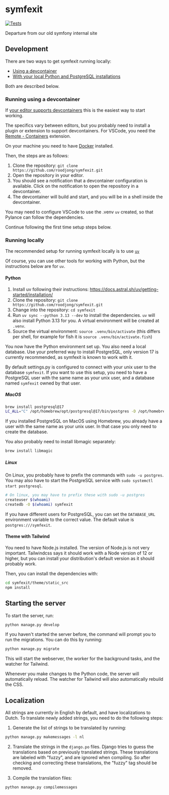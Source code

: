 # symfexit

[![Tests](https://github.com/roodjong/symfexit/actions/workflows/test.yml/badge.svg)](https://github.com/roodjong/symfexit/actions/workflows/test.yml)

Departure from our old symfony internal site

## Development

There are two ways to get symfexit running locally:
- [Using a devcontainer](#running-using-a-devcontainer)
- [With your local Python and PostgreSQL installations](#running-locally)

Both are described below.


### Running using a devcontainer

If [your editor supports devcontainers](https://containers.dev/supporting#editors) this is the easiest way to start working.

The specifics vary between editors, but you probably need to install a plugin or extension to support devcontainers.
For VSCode, you need the [Remote - Containers](https://marketplace.visualstudio.com/items?itemName=ms-vscode-remote.remote-containers) extension.

On your machine you need to have [Docker](https://docs.docker.com/get-docker/) installed.

Then, the steps are as follows:
1. Clone the repository: `git clone https://github.com/roodjong/symfexit.git`
2. Open the repository in your editor.
3. You should see a notification that a devcontainer configuration is available. Click on the notification to open the repository in a devcontainer.
4. The devcontainer will build and start, and you will be in a shell inside the devcontainer.

You may need to configure VSCode to use the .venv `uv` created, so that Pylance can follow the dependencies.

Continue following the first time setup steps below.


### Running locally

The recommended setup for running symfexit locally is to use [`uv`](https://docs.astral.sh/uv/)

Of course, you can use other tools for working with Python, but the instructions below are for `uv`.


#### Python

1. Install uv following their instructions: https://docs.astral.sh/uv/getting-started/installation/
2. Clone the repository: `git clone https://github.com/roodjong/symfexit.git`
3. Change into the repository: `cd symfexit`
4. Run `uv sync --python 3.13 --dev` to install the dependencies. `uv` will also install Python 3.13 for you. A virtual environment will be created at `.venv`.
5. Source the virtual environment: `source .venv/bin/activate` (this differs per shell, for example for fish it is `source .venv/bin/activate.fish`)

You now have the Python environment set up.
You also need a local database.
Use your preferred way to install PostgreSQL, only version 17 is currently recommended, as symfexit is known to work with it.

By default settings.py is configured to connect with your unix user to the database `symfexit`.
If you want to use this setup, you need to have a PostgreSQL user with the same name as your unix user, and a database named `symfexit` owned by that user.

##### MacOS
```bash
brew install postgresql@17
LC_ALL="C" /opt/homebrew/opt/postgresql@17/bin/postgres -D /opt/homebrew/var/postgresql@17
```

If you installed PostgreSQL on MacOS using Homebrew, you already have a user with the same name as your unix user.
In that case you only need to create the database.

You also probably need to install libmagic separately:

```bash
brew install libmagic
```

##### Linux
On Linux, you probably have to prefix the commands with `sudo -u postgres`.
You may also have to start the PostgreSQL service with `sudo systemctl start postgresql`.

```bash
# On linux, you may have to prefix these with sudo -u postgres
createuser $(whoami)
createdb -O $(whoami) symfexit
```

If you have different users for PostgreSQL, you can set the `DATABASE_URL` environment variable to the correct value.
The default value is `postgres:///symfexit`.


#### Theme with Tailwind

You need to have Node.js installed.
The version of Node.js is not very important.
Tailwindcss says it should work with a Node version of 12 or higher, but you can install your distribution's default version as it should probably work.

Then, you can install the dependencies with:

```bash
cd symfexit/theme/static_src
npm install
```


## Starting the server

To start the server, run:

```bash
python manage.py develop
```

If you haven't started the server before, the command will prompt you to run the migrations.
You can do this by running:

```bash
python manage.py migrate
```

This will start the webserver, the worker for the background tasks, and the watcher for Tailwind.

Whenever you make changes to the Python code, the server will automatically reload.
The watcher for Tailwind will also automatically rebuild the CSS.

## Localization

All strings are currently in English by default, and have localizations to Dutch.
To translate newly added strings, you need to do the following steps:
1. Generate the list of strings to be translated by running:

```bash
python manage.py makemessages -l nl
```

2. Translate the strings in the `django.po` files.
Django tries to guess the translations based on previously translated strings.
These translations are labeled with "fuzzy", and are ignored when compiling.
So after checking and correcting these translations, the "fuzzy" tag should be removed.

3. Compile the translation files:

```bash
python manage.py compilemessages
```